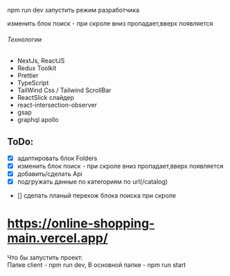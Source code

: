 npm run dev запустить режим разработчика

изменить блок поиск - при скроле вниз пропадает,вверх появляется

###### Технологии  
- NextJs, ReactJS  
- Redux Toolkit  
- Prettier  
- TypeScript  
- TailWind Css / Tailwind ScrollBar 
- ReactSlick слайдер 
- react-intersection-observer  
- gsap
- graphql apollo


## ToDo:  

- [x] адаптировать блок Folders  
- [x] изменить блок поиск - при скроле вниз пропадает,вверх появляется
- [x] добавить/сделать Api  
- [x] подгружать данные по категориям по url(/catalog)
- []  сделать планый перехож блока поиска при скроле



# https://online-shopping-main.vercel.app/


Что бы запустить проект:  
Папке client - npm run dev,
В основной папке - npm run start